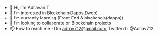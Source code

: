- 👋 Hi, I’m Adhavan.T
- 👀 I’m interested in Blockchain(Dapps,Dweb)
- 🌱 I’m currently learning (Front-End & blockchain(dapps))
- 💞️ I’m looking to collaborate on Blockchain projects
- 📫 How to reach me - Dm adhav712@gmail.com, TwitterId : @Adhav712
